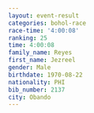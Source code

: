 ```yaml
---
layout: event-result 
categories: bohol-race 
race-time: '4:00:08'
ranking: 25
time: 4:00:08
family_name: Reyes
first_name: Jezreel
gender: Male
birthdate: 1970-08-22
nationality: PHI
bib_number: 2137
city: Obando
---
```

